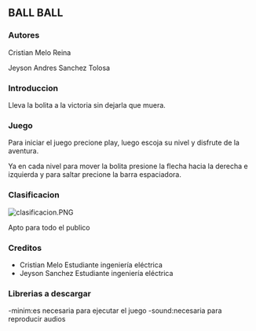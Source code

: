 ## BALL BALL
### Autores

Cristian Melo Reina 

Jeyson Andres Sanchez Tolosa 

### Introduccion


Lleva la bolita a la victoria sin dejarla que muera.

### Juego



Para iniciar el juego precione play, luego escoja su nivel y disfrute de la aventura.



Ya en cada nivel para mover la bolita presione la flecha hacia la derecha e izquierda y para saltar precione la barra espaciadora.

### Clasificacion
![clasificacion.PNG](https://www.dropbox.com/s/jszp7qo08rpo30p/clasificacion.PNG?dl=0&raw=1)

Apto para todo el publico


### Creditos
- Cristian Melo Estudiante ingeniería eléctrica
- Jeyson Sanchez Estudiante ingeniería eléctrica

### Librerias a descargar 

-minim:es necesaria para ejecutar el juego
-sound:necesaria para reproducir audios
